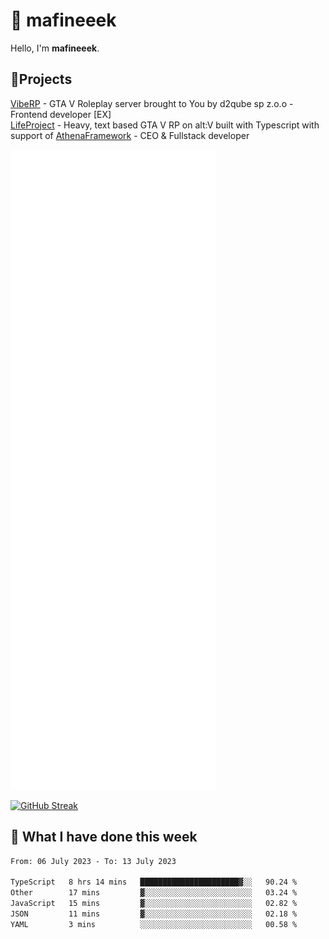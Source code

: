 # 👋 mafineeek
Hello, I'm **mafineeek**.

## 📝Projects

[VibeRP](https://v-rp.pl) - GTA V Roleplay server brought to You by d2qube sp z.o.o - Frontend developer [EX]
<br>
[LifeProject](https://github.com/LifeProject-Roleplay/) - Heavy, text based GTA V RP on alt:V built with Typescript with support of [AthenaFramework](https://github.com/Athena-Roleplay-Framework/) - CEO & Fullstack developer

![](./github-metrics.svg)

[![GitHub Streak](https://streak-stats.demolab.com/?user=mafineeek)](https://git.io/streak-stats)

## 📰 What I have done this week
<!--START_SECTION:waka-->

```txt
From: 06 July 2023 - To: 13 July 2023

TypeScript   8 hrs 14 mins   ██████████████████████▓░░   90.24 %
Other        17 mins         ▓░░░░░░░░░░░░░░░░░░░░░░░░   03.24 %
JavaScript   15 mins         ▓░░░░░░░░░░░░░░░░░░░░░░░░   02.82 %
JSON         11 mins         ▓░░░░░░░░░░░░░░░░░░░░░░░░   02.18 %
YAML         3 mins          ░░░░░░░░░░░░░░░░░░░░░░░░░   00.58 %
```

<!--END_SECTION:waka-->
